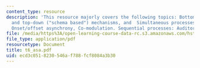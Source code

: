 ```yaml
---
content_type: resource
description: 'This resource majorly covers the following topics: Bottom-up ("primitive")
  and top-down ("schema based") mechanisms, and  Simultaneous processes in ASA: Harmonicity,
  Onset/offset asynchrony, Co-modulation. Sequential processes: Auditory streaming.'
file: /media/https%3A/open-learning-course-data-rc.s3.amazonaws.com/hst-723j-neural-coding-and-perception-of-sound-spring-2005/ecd3c0518230546af788fcf8084a3b30_t6_asa.pdf
file_type: application/pdf
resourcetype: Document
title: t6_asa.pdf
uid: ecd3c051-8230-546a-f788-fcf8084a3b30
---
```

